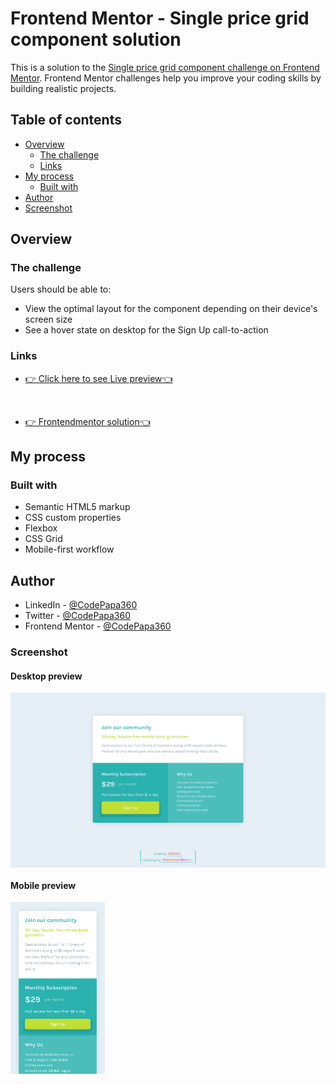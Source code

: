 # Frontend Mentor - Single price grid component solution

This is a solution to the [Single price grid component challenge on Frontend Mentor](https://www.frontendmentor.io/challenges/single-price-grid-component-5ce41129d0ff452fec5abbbc). Frontend Mentor challenges help you improve your coding skills by building realistic projects. 

## Table of contents

- [Overview](#overview)
  - [The challenge](#the-challenge)
  - [Links](#links)
- [My process](#my-process)
  - [Built with](#built-with)
- [Author](#author)
- [Screenshot](#screenshot)

## Overview

### The challenge

Users should be able to:

- View the optimal layout for the component depending on their device's screen size
- See a hover state on desktop for the Sign Up call-to-action

### Links

- [👉 Click here to see Live preview👈](https://codepapa360.github.io/Single-price-grid-component/)
<br>

- [👉 Frontendmentor solution👈](https://www.frontendmentor.io/solutions/single-price-grid-component-responsive-9NNDTKxzmh)

## My process

### Built with

- Semantic HTML5 markup
- CSS custom properties
- Flexbox
- CSS Grid
- Mobile-first workflow

## Author

- LinkedIn - [@CodePapa360](https://www.linkedin.com/in/codepapa360)
- Twitter - [@CodePapa360](https://www.twitter.com/CodePapa360)
- Frontend Mentor - [@CodePapa360](https://www.frontendmentor.io/profile/CodePapa360)

### Screenshot

#### Desktop preview

<p><img align="center" src="design/Single price grid component - desktop preview.png"/></p>

#### Mobile preview 

<p><img align="center" width="30%" src="design/Single price grid component - mobile preview.png"/></p>
